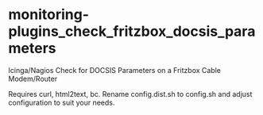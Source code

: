 # monitoring-plugins_check_fritzbox_docsis_parameters

Icinga/Nagios Check for DOCSIS Parameters on a Fritzbox Cable Modem/Router

Requires curl, html2text, bc. Rename config.dist.sh to config.sh and
adjust configuration to suit your needs.
